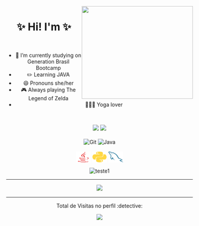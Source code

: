 <img align='right' src="https://64.media.tumblr.com/d1e9773ab7e1b25eeb717dc60e357563/09d052ce30d3a3a2-ae/s400x600/d68e5c7d0566e348e2c87f084363172cf0876014.gifv" width="300" height="250">

<h1 align="center">✨ Hi! I'm ✨</h1>

<div align="center"><br>
  


- 🌱 I’m currently studying on Generation Brasil Bootcamp
- ✏️ Learning JAVA
- 😄 Pronouns she/her
- 🎮 Always playing The Legend of Zelda
- 🧘🏻‍♀️ Yoga lover

  
##

<div align="center"><br>
  
  <a href="https://github.com/nalulamas"> 
  <img height="150em" src="https://github-readme-stats.vercel.app/api?username=nalulamas&show_icons=true&theme=cobalt&include_all_commits=true&count_private=false"/></a>  
  <img height="150em" src="https://github-readme-stats.vercel.app/api/top-langs/?username=nalulamas&layout=compact&langs_count=7&theme=cobalt"/>
  
</div>

<div align="center"><br>
  
<img src="https://cdn.jsdelivr.net/gh/devicons/devicon/icons/git/git-original.svg" alt="Git" height="46" width="65" align="center">  
<img src="https://cdn.jsdelivr.net/gh/devicons/devicon/icons/java/java-original.svg" alt="Java" height="46" width="65" align="center">
  

                                                                                                                                                   
                                                                                                                                                    
<div style="display: inline_block"><br>
  <img align="center" alt="Rafa-Js" height="30" width="40" src="https://raw.githubusercontent.com/devicons/devicon/master/icons/java/java-plain.svg">
  <img align="center" alt="Rafa-Ts" height="30" width="40" src="https://raw.githubusercontent.com/devicons/devicon/master/icons/python/python-plain.svg">
  <img align="center" alt="Rafa-Ts" height="30" width="40" src="https://raw.githubusercontent.com/devicons/devicon/master/icons/mysql/mysql-plain.svg">
                                                                                                                                                  
</div>                                                                                                                                                      
                                                                                                                                                 
   </spam> 
 
  ![teste1](https://user-images.githubusercontent.com/67602155/155546410-c74d8414-6441-4a6f-af00-277a019b5e88.png)
  
 ---
  
  <div>   
  
  <a href="https://www.linkedin.com/in/analuizalamas/" target="_blank"><img src="https://img.shields.io/badge/-LinkedIn-%230077B5?style=for-the-badge&logo=linkedin&logoColor=white" target="_blank"></a>  
  
</div>
  
 ---
  
   </div>
  
  <p align="center"> Total de Visitas no perfil :detective: <br>
<p align="center"> 
   <img alingn="center" src="https://profile-counter.glitch.me/nalulamas/count.svg" />
</p>
